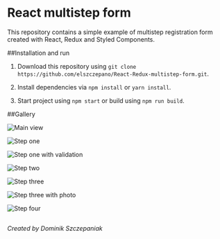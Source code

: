 # React multistep form

This repository contains a simple example of multistep registration form created with React, Redux and Styled Components.

##Installation and run

1. Download this repository using `git clone https://github.com/elszczepano/React-Redux-multistep-form.git`.

1. Install dependencies via `npm install` or `yarn install`.

1. Start project using `npm start` or build using `npm run build`.

##Gallery

![Main view](screenshots/main.png "Main view")

![Step one](screenshots/step_one.png "Step one")

![Step one with validation](screenshots/step_one_validation.png "Step one with validation")

![Step two](screenshots/step_two.png "Step two")

![Step three](screenshots/step_three.png "Step three")

![Step three with photo](screenshots/step_three_with_photo.png "Step three with photo")

![Step four](screenshots/step_four.png "Step four")

##

*Created by Dominik Szczepaniak*